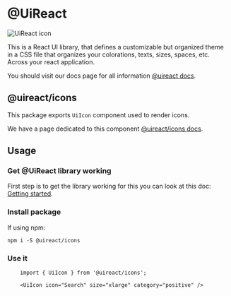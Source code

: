 # @UiReact
![UiReact icon](https://www.uireact.io/_next/static/media/sunglasses_cat.a5f3369a.gif)

This is a React UI library, that defines a customizable but organized theme in a CSS file that organizes your colorations, texts, sizes, spaces, etc. Across your react application.

You should visit our docs page for all information [@uireact docs](https://uireact.io).

## @uireact/icons

This package exports `UiIcon` component used to render icons.

We have a page dedicated to this component [@uireact/icons docs](https://www.uireact.io/docs/icons).

## Usage

### Get @UiReact library working

First step is to get the library working for this you can look at this doc: [Getting started](https://www.uireact.io/docs).

### Install package

If using npm:

```
npm i -S @uireact/icons
```

### Use it

```tsx
    import { UiIcon } from '@uireact/icons';

    <UiIcon icon="Search" size="xlarge" category="positive" />
```
